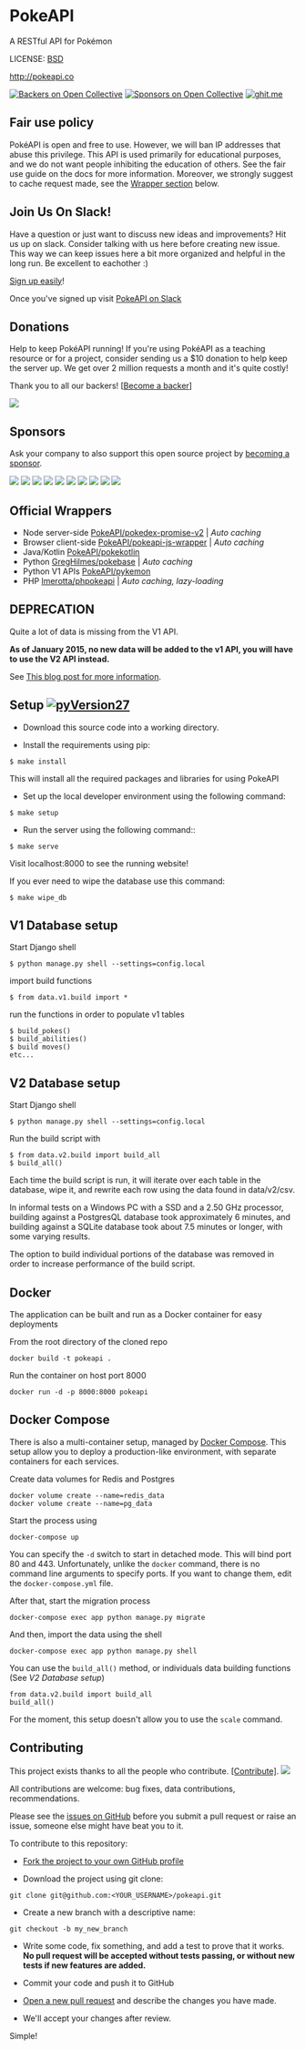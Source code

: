 # PokeAPI

A RESTful API for Pokémon

LICENSE: [BSD](https://github.com/PokeAPI/pokeapi/blob/master/LICENSE.rst)

http://pokeapi.co

[![Backers on Open Collective](https://opencollective.com/pokeapi/backers/badge.svg)](#backers) [![Sponsors on Open Collective](https://opencollective.com/pokeapi/sponsors/badge.svg)](#sponsors) [![ghit.me](https://ghit.me/badge.svg?repo=PokeAPI/pokeapi)](https://ghit.me/repo/PokeAPI/pokeapi)

## Fair use policy

PokéAPI is open and free to use. However, we will ban IP addresses that abuse this privilege. This API is used primarily for educational purposes, and we do not want people inhibiting the education of others. See the fair use guide on the docs for more information. Moreover, we strongly suggest to cache request made, see the [Wrapper section](#official-wrappers) below.

## Join Us On Slack!
Have a question or just want to discuss new ideas and improvements? Hit us up on slack. Consider talking with us here before creating new issue.
This way we can keep issues here a bit more organized and helpful in the long run. Be excellent to eachother :)

[Sign up easily](https://pokeapi-slack-invite.herokuapp.com/)!

Once you've signed up visit [PokeAPI on Slack](https://pokeapi.slack.com)

## Donations

Help to keep PokéAPI running! If you're using PokéAPI as a teaching resource or for a project, consider sending us a $10 donation to help keep the server up. We get over 2 million requests a month and it's quite costly!

Thank you to all our backers! [[Become a backer](https://opencollective.com/pokeapi#backer)]

<a href="https://opencollective.com/pokeapi#backers" target="_blank"><img src="https://opencollective.com/pokeapi/backers.svg?width=890"></a>


## Sponsors

Ask your company to also support this open source project by [becoming a sponsor](https://opencollective.com/pokeapi#sponsor).

<a href="https://opencollective.com/pokeapi/sponsor/0/website" target="_blank"><img src="https://opencollective.com/pokeapi/sponsor/0/avatar.svg"></a>
<a href="https://opencollective.com/pokeapi/sponsor/1/website" target="_blank"><img src="https://opencollective.com/pokeapi/sponsor/1/avatar.svg"></a>
<a href="https://opencollective.com/pokeapi/sponsor/2/website" target="_blank"><img src="https://opencollective.com/pokeapi/sponsor/2/avatar.svg"></a>
<a href="https://opencollective.com/pokeapi/sponsor/3/website" target="_blank"><img src="https://opencollective.com/pokeapi/sponsor/3/avatar.svg"></a>
<a href="https://opencollective.com/pokeapi/sponsor/4/website" target="_blank"><img src="https://opencollective.com/pokeapi/sponsor/4/avatar.svg"></a>
<a href="https://opencollective.com/pokeapi/sponsor/5/website" target="_blank"><img src="https://opencollective.com/pokeapi/sponsor/5/avatar.svg"></a>
<a href="https://opencollective.com/pokeapi/sponsor/6/website" target="_blank"><img src="https://opencollective.com/pokeapi/sponsor/6/avatar.svg"></a>
<a href="https://opencollective.com/pokeapi/sponsor/7/website" target="_blank"><img src="https://opencollective.com/pokeapi/sponsor/7/avatar.svg"></a>
<a href="https://opencollective.com/pokeapi/sponsor/8/website" target="_blank"><img src="https://opencollective.com/pokeapi/sponsor/8/avatar.svg"></a>
<a href="https://opencollective.com/pokeapi/sponsor/9/website" target="_blank"><img src="https://opencollective.com/pokeapi/sponsor/9/avatar.svg"></a>

## Official Wrappers

* Node server-side [PokeAPI/pokedex-promise-v2](https://github.com/PokeAPI/pokedex-promise-v2) | _Auto caching_
* Browser client-side [PokeAPI/pokeapi-js-wrapper](https://github.com/PokeAPI/pokeapi-js-wrapper) | _Auto caching_
* Java/Kotlin [PokeAPI/pokekotlin](https://github.com/PokeAPI/pokekotlin)
* Python [GregHilmes/pokebase](https://github.com/GregHilmes/pokebase) | _Auto caching_
* Python V1 APIs [PokeAPI/pykemon](https://github.com/PokeAPI/pykemon)
* PHP [lmerotta/phpokeapi](https://github.com/lmerotta/phpokeapi) | _Auto caching, lazy-loading_

## DEPRECATION

Quite a lot of data is missing from the V1 API.

**As of January 2015, no new data will be added to the v1 API, you will have to use the V2 API instead.**

See [This blog post for more information](http://phalt.co/if-you-have-data-they-will-consume-it).

## Setup [![pyVersion27](https://img.shields.io/badge/python-2.7-blue.svg)](https://www.python.org/download/releases/2.7/)

- Download this source code into a working directory.

- Install the requirements using pip:
```
$ make install
```
This will install all the required packages and libraries for using PokeAPI

- Set up the local developer environment using the following command:
```
$ make setup
```
- Run the server using the following command::
```
$ make serve
```
Visit localhost:8000 to see the running website!

If you ever need to wipe the database use this command:
```
$ make wipe_db
```

## V1 Database setup

Start Django shell
```
$ python manage.py shell --settings=config.local
```
import build functions
```
$ from data.v1.build import *
```
run the functions in order to populate v1 tables
```
$ build_pokes()
$ build_abilities()
$ build moves()
etc...
```


## V2 Database setup

Start Django shell
```
$ python manage.py shell --settings=config.local
```

Run the build script with
```
$ from data.v2.build import build_all
$ build_all()
```
Each time the build script is run, it will iterate over each table in the database, wipe it, and rewrite each row using the data found in data/v2/csv.

In informal tests on a Windows PC with a SSD and a 2.50 GHz processor, building against a PostgresQL database took approximately 6 minutes, and building against a SQLite database took about 7.5 minutes or longer, with some varying results.

The option to build individual portions of the database was removed in order to increase performance of the build script.


## Docker

The application can be built and run as a Docker container for easy deployments

From the root directory of the cloned repo
```
docker build -t pokeapi .
```

Run the container on host port 8000
```
docker run -d -p 8000:8000 pokeapi
```


## Docker Compose

There is also a multi-container setup, managed by [Docker Compose](https://docs.docker.com/compose/). This setup allow you to deploy a production-like environment, with separate containers for each services.

Create data volumes for Redis and Postgres
```
docker volume create --name=redis_data
docker volume create --name=pg_data
```

Start the process using
```
docker-compose up
```
You can specify the ```-d``` switch to start in detached mode.
This will bind port 80 and 443. Unfortunately, unlike the ```docker``` command, there is no command line arguments to specify ports. If you want to change them, edit the ```docker-compose.yml``` file.

After that, start the migration process
```
docker-compose exec app python manage.py migrate
```

And then, import the data using the shell
```
docker-compose exec app python manage.py shell
```

You can use the ```build_all()``` method, or individuals data building functions (See _V2 Database setup_)
```
from data.v2.build import build_all
build_all()
```

For the moment, this setup doesn't allow you to use the ```scale``` command.

## Contributing

This project exists thanks to all the people who contribute. [[Contribute]](blob/master/CONTRIBUTING.md).
<a href="graphs/contributors"><img src="https://opencollective.com/pokeapi/contributors.svg?width=890" /></a>

All contributions are welcome: bug fixes, data contributions, recommendations.

Please see the [issues on GitHub](https://github.com/PokeAPI/pokeapi/issues) before you submit a pull request or raise an issue, someone else might have beat you to it.

To contribute to this repository:

- [Fork the project to your own GitHub profile](https://help.github.com/articles/fork-a-repo/)

- Download the project using git clone:
```
git clone git@github.com:<YOUR_USERNAME>/pokeapi.git
```
- Create a new branch with a descriptive name:
```
git checkout -b my_new_branch
```
- Write some code, fix something, and add a test to prove that it works. **No pull request will be accepted without tests passing, or without new tests if new features are added.**

- Commit your code and push it to GitHub

- [Open a new pull request](https://help.github.com/articles/creating-a-pull-request/) and describe the changes you have made.

- We'll accept your changes after review.

Simple!

